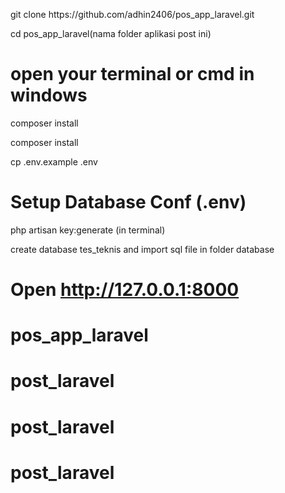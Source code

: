<p>
    git clone https://github.com/adhin2406/pos_app_laravel.git
</p>

<p>
    cd pos_app_laravel(nama folder aplikasi post ini)
</p>

# open your terminal or cmd in windows

<p>
    composer install
</p>

<p>
  composer install
</p>

<p>
    cp .env.example .env 
</p>

# Setup Database Conf (.env)

php artisan key:generate (in terminal)

create database tes_teknis
and import sql file in folder database

# Open http://127.0.0.1:8000
# pos_app_laravel
# post_laravel
# post_laravel
# post_laravel
